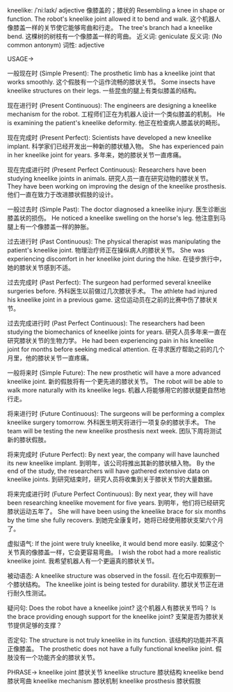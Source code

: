 kneelike: /ˈniːlaɪk/
adjective
像膝盖的；膝状的
Resembling a knee in shape or function.
The robot's kneelike joint allowed it to bend and walk.  这个机器人像膝盖一样的关节使它能够弯曲和行走。
The tree's branch had a kneelike bend.  这棵树的树枝有一个像膝盖一样的弯曲。
近义词: geniculate
反义词: (No common antonym)
词性: adjective

USAGE->

一般现在时 (Simple Present):
The prosthetic limb has a kneelike joint that works smoothly.  这个假肢有一个运作流畅的膝状关节。
Some insects have kneelike structures on their legs. 一些昆虫的腿上有类似膝盖的结构。

现在进行时 (Present Continuous):
The engineers are designing a kneelike mechanism for the robot. 工程师们正在为机器人设计一个类似膝盖的机制。
He is examining the patient's kneelike deformity. 他正在检查病人膝盖状的畸形。

现在完成时 (Present Perfect):
Scientists have developed a new kneelike implant. 科学家们已经开发出一种新的膝状植入物。
She has experienced pain in her kneelike joint for years. 多年来，她的膝状关节一直疼痛。

现在完成进行时 (Present Perfect Continuous):
Researchers have been studying kneelike joints in animals. 研究人员一直在研究动物的膝状关节。
They have been working on improving the design of the kneelike prosthesis. 他们一直在致力于改进膝状假肢的设计。

一般过去时 (Simple Past):
The doctor diagnosed a kneelike injury. 医生诊断出膝盖状的损伤。
He noticed a kneelike swelling on the horse's leg. 他注意到马腿上有一个像膝盖一样的肿胀。

过去进行时 (Past Continuous):
The physical therapist was manipulating the patient's kneelike joint.  物理治疗师正在操纵病人的膝状关节。
She was experiencing discomfort in her kneelike joint during the hike.  在徒步旅行中，她的膝状关节感到不适。


过去完成时 (Past Perfect):
The surgeon had performed several kneelike surgeries before.  外科医生以前做过几次膝状手术。
The athlete had injured his kneelike joint in a previous game.  这位运动员在之前的比赛中伤了膝状关节。


过去完成进行时 (Past Perfect Continuous):
The researchers had been studying the biomechanics of kneelike joints for years. 研究人员多年来一直在研究膝状关节的生物力学。
He had been experiencing pain in his kneelike joint for months before seeking medical attention. 在寻求医疗帮助之前的几个月里，他的膝状关节一直疼痛。


一般将来时 (Simple Future):
The new prosthetic will have a more advanced kneelike joint.  新的假肢将有一个更先进的膝状关节。
The robot will be able to walk more naturally with its kneelike legs.  机器人将能够用它的膝状腿更自然地行走。


将来进行时 (Future Continuous):
The surgeons will be performing a complex kneelike surgery tomorrow. 外科医生明天将进行一项复杂的膝状手术。
The team will be testing the new kneelike prosthesis next week.  团队下周将测试新的膝状假肢。


将来完成时 (Future Perfect):
By next year, the company will have launched its new kneelike implant. 到明年，该公司将推出其新的膝状植入物。
By the end of the study, the researchers will have gathered extensive data on kneelike joints. 到研究结束时，研究人员将收集到关于膝状关节的大量数据。


将来完成进行时 (Future Perfect Continuous):
By next year, they will have been researching kneelike movement for five years. 到明年，他们将已经研究膝状运动五年了。
She will have been using the kneelike brace for six months by the time she fully recovers. 到她完全康复时，她将已经使用膝状支架六个月了。



虚拟语气:
If the joint were truly kneelike, it would bend more easily. 如果这个关节真的像膝盖一样，它会更容易弯曲。
I wish the robot had a more realistic kneelike joint. 我希望机器人有一个更逼真的膝状关节。

被动语态:
A kneelike structure was observed in the fossil. 在化石中观察到一个膝状结构。
The kneelike joint is being tested for durability. 膝状关节正在进行耐久性测试。


疑问句:
Does the robot have a kneelike joint?  这个机器人有膝状关节吗？
Is the brace providing enough support for the kneelike joint?  支架是否为膝状关节提供足够的支撑？


否定句:
The structure is not truly kneelike in its function.  该结构的功能并不真正像膝盖。
The prosthetic does not have a fully functional kneelike joint.  假肢没有一个功能齐全的膝状关节。


PHRASE->
kneelike joint  膝状关节
kneelike structure 膝状结构
kneelike bend  膝状弯曲
kneelike mechanism 膝状机制
kneelike prosthesis  膝状假肢
